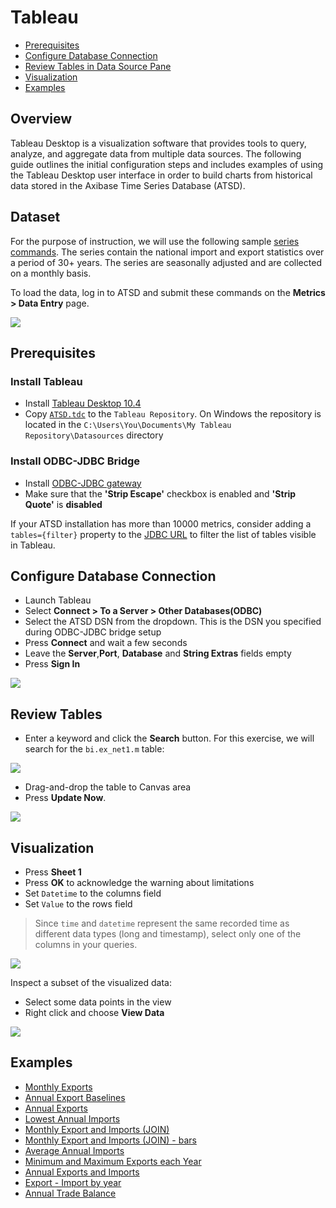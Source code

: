 # Tableau

- [Prerequisites](#prerequisites)
- [Configure Database Connection](#configure-database-connection)
- [Review Tables in Data Source Pane](#review-tables-in-data-source-pane)
- [Visualization](#visualization)
- [Examples](#examples)

## Overview

Tableau Desktop is a visualization software that provides tools to query, analyze, and aggregate data from multiple data sources.  The following guide outlines the initial configuration steps and includes examples of using the Tableau Desktop user interface in order to build charts from historical data stored in the Axibase Time Series Database (ATSD).

## Dataset

For the purpose of instruction, we will use the following sample [series commands](resources/commands.txt). The series contain the national import and export statistics over a period of 30+ years. The series are seasonally adjusted and are collected on a monthly basis.

To load the data, log in to ATSD and submit these commands on the **Metrics > Data Entry** page.

![](images/metrics_entry.png)

## Prerequisites

### Install Tableau

- Install [Tableau Desktop 10.4](https://www.tableau.com/support/releases) 
- Copy [`ATSD.tdc`](resources/ATSD.tdc) to the `Tableau Repository`. On Windows the repository is located in the `C:\Users\You\Documents\My Tableau Repository\Datasources` directory

### Install ODBC-JDBC Bridge

- Install [ODBC-JDBC gateway](../odbc/README.md)
- Make sure that the **'Strip Escape'** checkbox is enabled and **'Strip Quote'** is **disabled**

If your ATSD installation has more than 10000 metrics, consider adding a `tables={filter}` property to the [JDBC URL](https://github.com/axibase/atsd-jdbc#jdbc-connection-properties-supported-by-driver) to filter the list of tables visible in Tableau.

## Configure Database Connection

- Launch Tableau
- Select **Connect > To a Server > Other Databases(ODBC)**
- Select the ATSD DSN from the dropdown. This is the DSN you specified during ODBC-JDBC bridge setup
- Press **Connect** and wait a few seconds
- Leave the **Server**,**Port**, **Database** and **String Extras** fields empty
- Press **Sign In**

![](images/configure_connection.png)

## Review Tables

- Enter a keyword and click the **Search** button. For this exercise, we will search for the `bi.ex_net1.m` table:

![](images/search.png)  

- Drag-and-drop the table to Canvas area
- Press **Update Now**.

![](images/update_now1.png)

## Visualization

- Press **Sheet 1**
- Press **OK** to acknowledge the warning about limitations
- Set `Datetime` to the columns field
- Set `Value` to the rows field

> Since `time` and `datetime` represent the same recorded time as different data types (long and timestamp), select only one of the columns in your queries.

![](images/sum_year.png)

Inspect a subset of the visualized data:

- Select some data points in the view
- Right click and choose **View Data**

![](images/summary1.png)

## Examples

- [Monthly Exports](examples/detailed_values_by_date_no_aggregation_for_one_metric.md)
- [Annual Export Baselines](examples/month_and_year_aggregation.md)
- [Annual Exports](examples/sum_by_year_for_one_metric.md)
- [Lowest Annual Imports](examples/value_aggregation.md)
- [Monthly Export and Imports (JOIN)](examples/detailed_values_by_date_no_aggregation_for_two_metric.md)
- [Monthly Export and Imports (JOIN) - bars](examples/comparison_of_two_metrics_at_one_bar_graph.md)
- [Average Annual Imports](examples/average_by_year_for_one_metric.md)
- [Minimum and Maximum Exports each Year](examples/min_and_max_by_year_for_one_metric.md)
- [Annual Exports and Imports](examples/sum_by_year_for_two_metrics.md)
- [Export - Import by year](examples/export-import_by_year.md)
- [Annual Trade Balance](examples/sum-export-sum-import-by-year.md)

